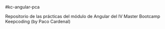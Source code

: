 #kc-angular-pca

Repositorio de las prácticas del módulo de Angular del IV Master Bootcamp Keepcoding (by Paco Cardenal)


